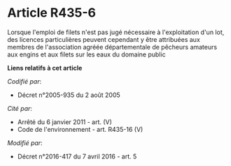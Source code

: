 # Article R435-6

Lorsque l'emploi de filets n'est pas jugé nécessaire à l'exploitation d'un lot, des licences particulières peuvent cependant
y être attribuées aux membres de l'association agréée départementale de pêcheurs amateurs aux engins et aux filets sur les
eaux du domaine public

**Liens relatifs à cet article**

_Codifié par_:

  - Décret n°2005-935 du 2 août 2005

_Cité par_:

  - Arrêté du 6 janvier 2011 - art. (V)
  - Code de l'environnement - art. R435-16 (V)

_Modifié par_:

  - Décret n°2016-417 du 7 avril 2016 - art. 5
